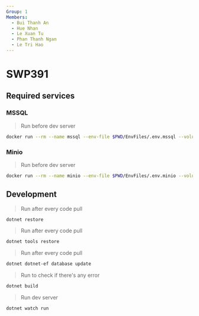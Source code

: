 ```yaml
---
Group: 1
Members:
  - Bui Thanh An
  - Hue Nhan
  - Le Xuan Tu
  - Phan Thanh Ngan
  - Le Tri Hao
---
```


# SWP391

## Required services

### MSSQL

> Run before dev server

```sh
docker run --rm --name mssql --env-file $PWD/EnvFiles/.env.mssql --volume $PWD/ContainerizedData/mssql:/var/opt/mssql --publish 1433:1433 mcr.microsoft.com/mssql/server:latest
```

### Minio

> Run before dev server

```sh
docker run --rm --name minio --env-file $PWD/EnvFiles/.env.minio --volume $PWD/ContainerizedData/minio:/data --publish 9000:9000 --publish 9090:9090 quay.io/minio/minio:latest server /data --console-address ":9090"
```

## Development

> Run after every code pull

```sh
dotnet restore
```

> Run after every code pull

```sh
dotnet tools restore
```

> Run after every code pull

```sh
dotnet dotnet-ef database update
```

> Run to check if there's any error

```sh
dotnet build
```

> Run dev server

```sh
dotnet watch run
```
